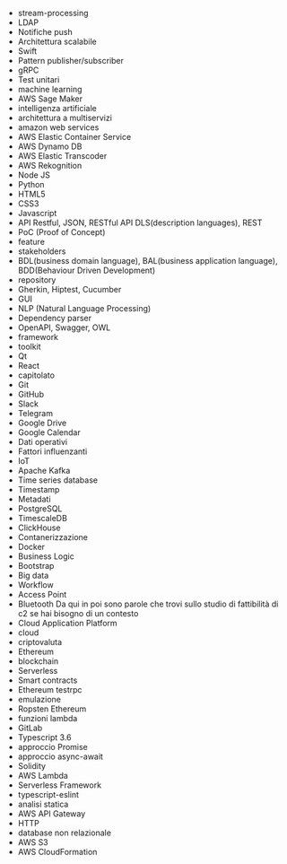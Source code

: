 - stream-processing
- LDAP
- Notifiche push
- Architettura scalabile
- Swift
- Pattern publisher/subscriber
- gRPC
- Test unitari
- machine learning
- AWS Sage Maker
- intelligenza artificiale
- architettura a multiservizi
- amazon web services
- AWS Elastic Container Service
- AWS Dynamo DB
- AWS Elastic Transcoder
- AWS Rekognition
- Node JS
- Python
- HTML5
- CSS3
- Javascript
- API Restful, JSON, RESTful API DLS(description languages), REST 
- PoC (Proof of Concept)
- feature
- stakeholders
- BDL(business domain language), BAL(business application language), BDD(Behaviour Driven Development)
- repository
- Gherkin, Hiptest, Cucumber
- GUI
- NLP (Natural Language Processing)
- Dependency parser
- OpenAPI, Swagger, OWL
- framework
- toolkit
- Qt
- React
- capitolato
- Git
- GitHub
- Slack
- Telegram
- Google Drive
- Google Calendar
- Dati operativi
- Fattori influenzanti
- IoT
- Apache Kafka
- Time series database
- Timestamp
- Metadati
- PostgreSQL
- TimescaleDB
- ClickHouse
- Contanerizzazione
- Docker
- Business Logic
- Bootstrap
- Big data
- Workflow
- Access Point
- Bluetooth
Da qui in poi sono parole che trovi sullo studio di fattibilità di c2 se hai bisogno di un contesto
- Cloud Application Platform
- cloud
- criptovaluta
- Ethereum
- blockchain
- Serverless
- Smart contracts
- Ethereum testrpc
- emulazione
- Ropsten Ethereum
- funzioni lambda
- GitLab
- Typescript 3.6
- approccio Promise
- approccio async-await
- Solidity
- AWS Lambda
- Serverless Framework
- typescript-eslint
- analisi statica
- AWS API Gateway
- HTTP
- database non relazionale
- AWS S3
- AWS CloudFormation